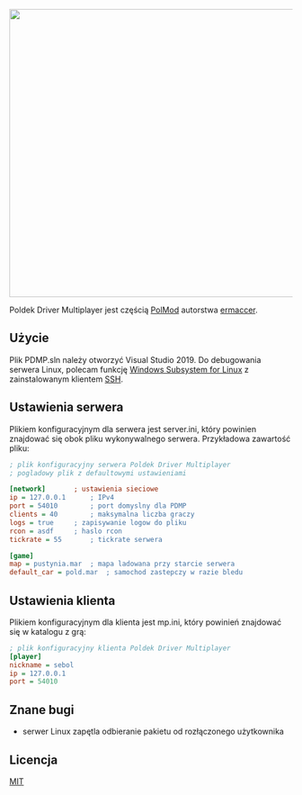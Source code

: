 <p align="center">
  <img width="512" src="https://i.imgur.com/fxNYG03.png">
</p>

Poldek Driver Multiplayer jest częścią [PolMod](https://github.com/ermaccer/PolMod) autorstwa [ermaccer](https://github.com/ermaccer/).

## Użycie

Plik PDMP.sln należy otworzyć Visual Studio 2019. Do debugowania serwera Linux, polecam funkcję [Windows Subsystem for Linux](https://docs.microsoft.com/en-us/windows/wsl/install-win10) z zainstalowanym klientem [SSH](https://www.illuminiastudios.com/dev-diaries/ssh-on-windows-subsystem-for-linux/).

## Ustawienia serwera

Plikiem konfiguracyjnym dla serwera jest server.ini, który powinien znajdować się obok pliku wykonywalnego serwera. Przykładowa zawartość pliku:

```ini
; plik konfiguracyjny serwera Poldek Driver Multiplayer
; pogladowy plik z defaultowymi ustawieniami

[network]		; ustawienia sieciowe
ip = 127.0.0.1		; IPv4
port = 54010		; port domyslny dla PDMP
clients = 40		; maksymalna liczba graczy
logs = true		; zapisywanie logow do pliku
rcon = asdf		; haslo rcon
tickrate = 55		; tickrate serwera

[game]
map = pustynia.mar	; mapa ladowana przy starcie serwera
default_car = pold.mar	; samochod zastepczy w razie bledu
```
## Ustawienia klienta

Plikiem konfiguracyjnym dla klienta jest mp.ini, który powinień znajdować się w katalogu z grą:

```ini
; plik konfiguracyjny klienta Poldek Driver Multiplayer
[player]
nickname = sebol
ip = 127.0.0.1
port = 54010
```
## Znane bugi

- serwer Linux zapętla odbieranie pakietu od rozłączonego użytkownika

## Licencja
[MIT](https://choosealicense.com/licenses/mit/)
